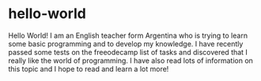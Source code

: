 # hello-world

Hello World! I am an English teacher form Argentina who is trying to learn some basic programming and to develop my knowledge. I have recently passed some tests on the freeodecamp list of tasks and discovered that I really like the world of programming. I have also read lots of information on this topic and I hope to read and learn a lot more!  
